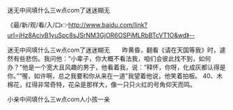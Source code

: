 迷无中间填什么三w点com了迷迷糊无

《最/新/观/看/入/口👉http://www.baidu.com/link?url=jHz8AcivB1yuSpc8sJSrNM3GjOR6OSPiMLRbBTcVT1O&wd》--

迷无中间填什么三w点com了迷迷糊无　　昨黄昏，翻看《请在天国等我》时，遽然有些悲伤。我问他：“小辈子，你大概不看法我，咱们会彼此找不到，如何办？”他是一个宽大且风趣的男子，他看着我，说：“释怀，你呀，化成灰都认得是你。”“喔，如许啊，总之我要和你从来在一道”我望着他说，他笑着拍板。
	40、木棉花，红得非常奇特，花朵是那样大，像一只只火红的号角仰天而鸣。





小亲中间填什么三w点com人小孩一亲
